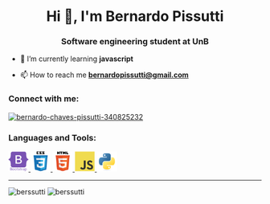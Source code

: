 <h1 align="center">Hi 👋, I'm Bernardo Pissutti</h1>
<h3 align="center">Software engineering student at UnB</h3>

- 🌱 I’m currently learning **javascript**

- 📫 How to reach me **bernardopissutti@gmail.com**


<h3 align="left">Connect with me:</h3>
<p align="left">
<a href="https://linkedin.com/in/bernardo-chaves-pissutti-340825232" target="_blank"><img align="center" src="https://raw.githubusercontent.com/rahuldkjain/github-profile-readme-generator/master/src/images/icons/Social/linked-in-alt.svg" alt="bernardo-chaves-pissutti-340825232" height="30" width="40" /></a>
</p>

<h3 align="left">Languages and Tools:</h3>
<p align="left"> <a href="https://getbootstrap.com" target="_blank" rel="noreferrer"> <img src="https://raw.githubusercontent.com/devicons/devicon/master/icons/bootstrap/bootstrap-plain-wordmark.svg" alt="bootstrap" width="40" height="40"/> </a> <a href="https://www.w3schools.com/css/" target="_blank" rel="noreferrer"> <img src="https://raw.githubusercontent.com/devicons/devicon/master/icons/css3/css3-original-wordmark.svg" alt="css3" width="40" height="40"/> </a> <a href="https://www.w3.org/html/" target="_blank" rel="noreferrer"> <img src="https://raw.githubusercontent.com/devicons/devicon/master/icons/html5/html5-original-wordmark.svg" alt="html5" width="40" height="40"/> </a> <a href="https://developer.mozilla.org/en-US/docs/Web/JavaScript" target="_blank" rel="noreferrer"> <img src="https://raw.githubusercontent.com/devicons/devicon/master/icons/javascript/javascript-original.svg" alt="javascript" width="40" height="40"/> </a> <a href="https://www.python.org" target="_blank" rel="noreferrer"> <img src="https://raw.githubusercontent.com/devicons/devicon/master/icons/python/python-original.svg" alt="python" width="40" height="40"/> </a> </p>

---

<img  src="https://github-readme-stats.vercel.app/api?username=berssutti&show_icons=true&theme=tokyonight&hide_border=true&locale=en" alt="berssutti" width="358">
<img  src="https://github-readme-stats.vercel.app/api/top-langs?username=berssutti&show_icons=true&theme=tokyonight&hide_border=true&locale=en&layout=compact" alt="berssutti" width="300">


